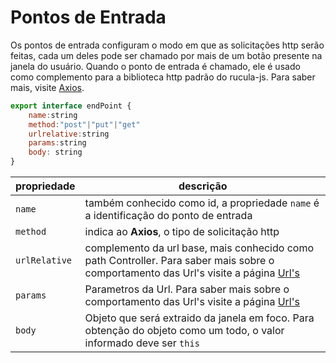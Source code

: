 # Pontos de Entrada

Os pontos de entrada configuram o modo em que as solicitações http serão feitas, cada um deles pode ser chamado por mais de um botão presente na janela do usuário. Quando o ponto de entrada é chamado, ele é usado como complemento para a biblioteca http padrão do rucula-js. Para saber mais, visite [Axios](https://axios-http.com/).


```javascript
export interface endPoint {
    name:string
    method:"post"|"put"|"get"
    urlrelative:string
    params:string
    body: string
}
```

|propriedade|descrição|
|-|-|
|`name`|também conhecido como id, a propriedade `name` é a identificação do ponto de entrada|
|`method`|indica  ao **Axios**, o tipo de solicitação http|
|`urlRelative`|complemento da url base, mais conhecido como path Controller. Para saber mais sobre o comportamento das Url's visite  a página [Url's](urls.md)|
|`params`|Parametros da Url. Para saber mais sobre o comportamento das Url's visite  a página [Url's](urls.md)|
|`body`|Objeto que será extraido da janela em foco. Para obtenção do objeto como um todo, o valor informado deve ser `this`|





